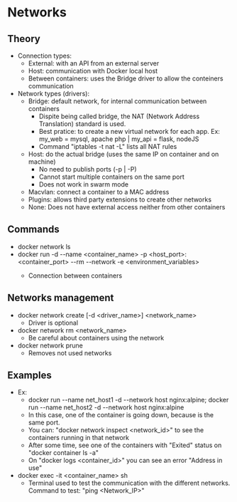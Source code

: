 # Networks

## Theory
- Connection types:
  - External: with an API from an external server
  - Host: communication with Docker local host
  - Between containers: uses the Bridge driver to allow the conteiners communication
- Network types (drivers):
  - Bridge: default network, for internal communication between containers
    - Dispite being called bridge, the NAT (Network Address Translation) standard is used.
    - Best pratice: to create a new virtual network for each app. Ex: my_web = mysql, apache php | my_api = flask, nodeJS
    - Command "iptables -t nat -L" lists all NAT rules
  - Host: do the actual bridge (uses the same IP on container and on machine)
    - No need to publish ports (-p | -P)
    - Cannot start multiple containers on the same port
    - Does not work in swarm mode 
  - Macvlan: connect a container to a MAC address
  - Plugins: allows third party extensions to create other networks
  - None: Does not have external access neither from other containers

## Commands
- docker network ls
- docker run -d --name <container_name> -p <host_port>:<container_port> --rm --network <networkname> -e <environment_variables>
  - Connection between containers

## Networks management
- docker network create [-d <driver_name>] <network_name> 
  - Driver is optional
- docker network rm <network_name>
  - Be careful about containers using the network
- docker network prune
  - Removes not used networks

## Examples
- Ex: 
  - docker run --name net_host1 -d --network host nginx:alpine; docker run --name net_host2 -d --network host nginx:alpine  
  - In this case, one of the container is going down, because is the same port.
  - You can: "docker network inspect <network_id>" to see the containers running in that network
  - After some time, see one of the containers with "Exited" status on "docker container ls -a"
  - On "docker logs <container_id>" you can see an error "Address in use"
- docker exec -it <container_name> sh 
  - Terminal used to test the communication with the different networks. Command to test: "ping <Network_IP>"